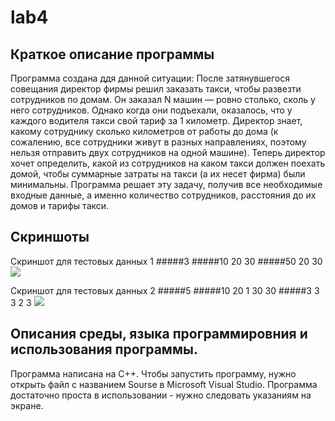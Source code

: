 # lab4

## Краткое описание программы
Программа создана ддя данной ситуации: После затянувшегося совещания директор фирмы решил заказать такси, чтобы развезти сотрудников по домам. Он заказал N машин — ровно столько, сколь у него сотрудников. Однако когда они подъехали, оказалось, что у каждого водителя такси свой тариф за 1 километр. Директор знает, какому сотруднику сколько километров от работы до дома (к сожалению, все сотрудники живут в разных направлениях, поэтому нельзя отправить двух сотрудников на одной машине). Теперь директор хочет определить, какой из сотрудников на каком такси должен поехать домой, чтобы суммарные затраты на такси (а их несет фирма) были минимальны.
Программа решает эту задачу, получив все необходимые входные данные, а именно количество сотрудников, расстояния до их домов и тарифы такси.

## Скриншоты
Скриншот для тестовых данных 1 
#####3
#####10 20 30
#####50 20 30
![](https://sun9-16.userapi.com/impg/xZHuVrx0NWHcC9uZ0WFqKGHSAlbZuG6N_UtKhg/ZJtU5zOcn2M.jpg?size=1206x234&quality=96&sign=5875f4a45dfb4b1fd3f32d46f077ceea&type=album)

Скриншот для тестовых данных 2
#####5
#####10 20 1 30 30
#####3 3 3 2 3
![](https://sun9-21.userapi.com/impg/XGstJUZladnuxvGaxqEi26HIFJjq_WLcMbqmaw/gdwYS0Mz_lo.jpg?size=1204x250&quality=96&sign=39fcfc06ad38b5ea06e6af3bc625164f&type=album)

## Описания среды, языка программировния и использования программы.
Программа написана на С++. Чтобы запустить программу, нужно открыть файл с названием Sourse в Microsoft Visual Studio. Программа достаточно проста в использовании - нужно следовать указаниям на экране.

